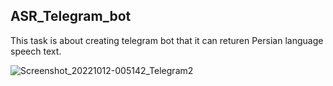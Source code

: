 ## ASR_Telegram_bot
This task is about creating telegram bot that it can returen Persian language speech text.

![Screenshot_20221012-005142_Telegram2](https://user-images.githubusercontent.com/113304112/195307117-c80dd26f-fe60-4436-958b-05804c2bca50.jpg)
